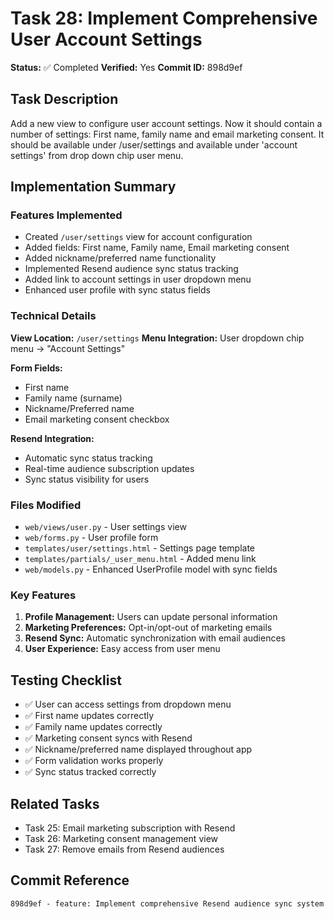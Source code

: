 # Task 28: Implement Comprehensive User Account Settings

**Status:** ✅ Completed
**Verified:** Yes
**Commit ID:** 898d9ef

## Task Description

Add a new view to configure user account settings. Now it should contain a number of settings: First name, family name and email marketing consent. It should be available under /user/settings and available under 'account settings' from drop down chip user menu.

## Implementation Summary

### Features Implemented
- Created `/user/settings` view for account configuration
- Added fields: First name, Family name, Email marketing consent
- Added nickname/preferred name functionality
- Implemented Resend audience sync status tracking
- Added link to account settings in user dropdown menu
- Enhanced user profile with sync status fields

### Technical Details

**View Location:** `/user/settings`
**Menu Integration:** User dropdown chip menu → "Account Settings"

**Form Fields:**
- First name
- Family name (surname)
- Nickname/Preferred name
- Email marketing consent checkbox

**Resend Integration:**
- Automatic sync status tracking
- Real-time audience subscription updates
- Sync status visibility for users

### Files Modified
- `web/views/user.py` - User settings view
- `web/forms.py` - User profile form
- `templates/user/settings.html` - Settings page template
- `templates/partials/_user_menu.html` - Added menu link
- `web/models.py` - Enhanced UserProfile model with sync fields

### Key Features
1. **Profile Management:** Users can update personal information
2. **Marketing Preferences:** Opt-in/opt-out of marketing emails
3. **Resend Sync:** Automatic synchronization with email audiences
4. **User Experience:** Easy access from user menu

## Testing Checklist
- ✅ User can access settings from dropdown menu
- ✅ First name updates correctly
- ✅ Family name updates correctly
- ✅ Marketing consent syncs with Resend
- ✅ Nickname/preferred name displayed throughout app
- ✅ Form validation works properly
- ✅ Sync status tracked correctly

## Related Tasks
- Task 25: Email marketing subscription with Resend
- Task 26: Marketing consent management view
- Task 27: Remove emails from Resend audiences

## Commit Reference
```
898d9ef - feature: Implement comprehensive Resend audience sync system
```
